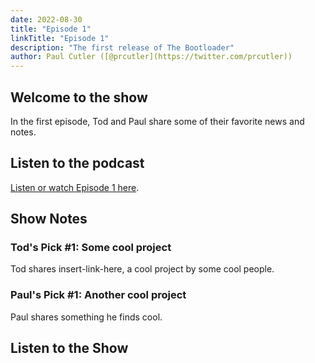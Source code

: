 ```yaml
---
date: 2022-08-30
title: "Episode 1"
linkTitle: "Episode 1"
description: "The first release of The Bootloader"
author: Paul Cutler ([@prcutler](https://twitter.com/prcutler))
---
```


## Welcome to the show

In the first episode, Tod and Paul share some of their favorite news and notes.

## Listen to the podcast

[Listen or watch Episode 1 here](https://zencastr.com/z/6h5QXxaK).

## Show Notes

### Tod's Pick #1: Some cool project
Tod shares insert-link-here, a cool project by some cool people.

### Paul's Pick #1: Another cool project
Paul shares something he finds cool.

## Listen to the Show






